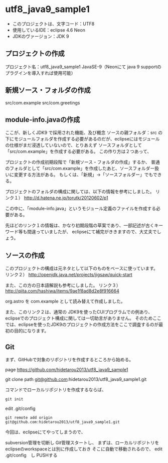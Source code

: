 # utf8_java9_sample1

- このプロジェクトは、文字コード：UTF8
- 使用しているIDE：eclipse 4.6 Neon
- JDKのヴァージョン：JDK 9

## プロジェクトの作成
プロジェクト名：utf8_java9_sample1
JavaSE-9（Neonにて java 9 supportのプラグインを導入すれば使用可能）

## 新規ソース・フォルダの作成
src/com.example
src/com.greetings

## module-info.javaの作成

ここが、新しくJDK9 で採用された機能、及び概念
ソースの親フォルダ：src
の下にモジュールフォルダを作成する必要があるのだが、eclipseにはモジュールの仕様がまだ浸透していないので、とりあえず
ソースフォルダとして「src/com.example」を作成する必要がある。
この作り方は２つあって、

プロジェクトの作成初期段階で「新規ソース・フォルダの作成」するか、
普通のフォルダとして「src/com.example」を作成したあと、ソースフォルダー扱いに変更する方法がある。
もしくは、「新規」→「ソースフォルダー」でもできる。

プロジェクトのフォルダの構成に関しては、以下の情報を参考にしました。
リンク１）
http://d.hatena.ne.jp/torutk/20120602/p1


この中に、「module-info.java」というモジュール定義のファイルを作成する必要がある。

先ほどのリンク１の情報は、かなり初期段階の草案であり、一部記述が古くキーワード等も間違っていましたが、
eclipseにて補完がききますので、大丈夫でしょう。

## ソースの作成

このプロジェクトの構成は元ネタとして以下のものをベースに使っています。
リンク２）
http://openjdk.java.net/projects/jigsaw/quick-start

また、この方の日本語解説も参考にしました。
リンク３）
http://qiita.com/hashiwa/items/9ae1f8ad8d2e8f916664


org.astro
を
com.example
として読み替えて作成しました。

また、このリンク２は、通常の JDK9を使ったCUIプログラムでの例あり、eclipseでのプロジェクト構成に関しては一切助言がありません。
そのためここでは、eclipseを使ったJDK9のプロジェクトの作成方法をここで調査するのが最初の目的になります。

## Git

まず、GitHubで対象のリポジトリを作成するところから始める。

page
https://github.com/hidetarou2013/utf8_java9_sample1

git clone path
git@github.com:hidetarou2013/utf8_java9_sample1.git


コマンドでローカルリポジトリを作成するならば、

```
git init
```

edit .git/config

```
git remote add origin git@github.com:hidetarou2013/utf8_java9_sample1.git
```


今回は、eclipseにてやってしまうので、

subversion管理を切断し
Git管理スタートし、
まずは、ローカルリポジトリをeclipseのworkspaceとは別に作成しておき
そこに自動で移動されるので、
edit .git/config　し
PUSHする

